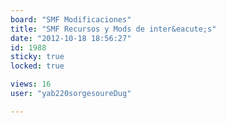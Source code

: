 ```yaml
---
board: "SMF Modificaciones"
title: "SMF Recursos y Mods de inter&eacute;s"
date: "2012-10-18 18:56:27"
id: 1988
sticky: true
locked: true

views: 16
user: "yab220sorgesoureDug"

---
```

